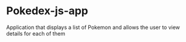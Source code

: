 # Pokedex-js-app
 Application that displays a list of Pokemon and allows the user to view details for each of them
